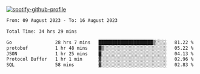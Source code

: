 [![spotify-github-profile](https://spotify-github-profile.vercel.app/api/view?uid=313pysyt3uxkjdidtiuvzf7nrnnu&cover_image=true&theme=natemoo-re&show_offline=false&background_color=121212&interchange=false&bar_color=53b14f&bar_color_cover=false)](https://spotify-github-profile.vercel.app/api/view?uid=313pysyt3uxkjdidtiuvzf7nrnnu&redirect=true)

<!--START_SECTION:waka-->

```txt
From: 09 August 2023 - To: 16 August 2023

Total Time: 34 hrs 29 mins

Go                28 hrs 7 mins   ████████████████████▒░░░░   81.22 %
protobuf          1 hr 48 mins    █▒░░░░░░░░░░░░░░░░░░░░░░░   05.22 %
JSON              1 hr 25 mins    █░░░░░░░░░░░░░░░░░░░░░░░░   04.13 %
Protocol Buffer   1 hr 1 min      ▓░░░░░░░░░░░░░░░░░░░░░░░░   02.96 %
SQL               58 mins         ▓░░░░░░░░░░░░░░░░░░░░░░░░   02.83 %
```

<!--END_SECTION:waka-->